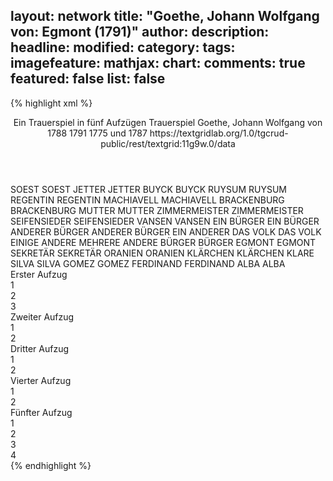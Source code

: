 layout: network
title: "Goethe, Johann Wolfgang von: Egmont (1791)"
author:
description:
headline:
modified:
category:
tags:
imagefeature:
mathjax:
chart:
comments: true
featured: false
list: false
---
{% highlight xml %}
<?xml-model href="https://raw.githubusercontent.com/DLiNa/project/master/rules/lina.rnc"?><?xml-model href="https://raw.githubusercontent.com/DLiNa/project/master/rules/lina.sch"?>
<play xmlns="http://lina.digital">
  <header>
    <title>Egmont</title>
    <subtitle>Ein Trauerspiel in fünf Aufzügen</subtitle>  
    <genretitle>Trauerspiel</genretitle>
    <author>Goethe, Johann Wolfgang von</author>
    <date type="print" when="1788">1788</date>
    <date type="premiere" when="1791">1791</date>
    <date type="written" when="1787">1775 und 1787</date>
    <source>https://textgridlab.org/1.0/tgcrud-public/rest/textgrid:11g9w.0/data</source>
  </header>
  <personae>
    <character>
      <name>SOEST</name>
      <alias xml:id="soest">
        <name>SOEST</name>
      </alias>
    </character>
    <character>
      <name>JETTER</name>
      <alias xml:id="jetter">
        <name>JETTER</name>
      </alias>
    </character>
    <character>
      <name>BUYCK</name>
      <alias xml:id="buyck">
        <name>BUYCK</name>
      </alias>
    </character>
    <character>
      <name>RUYSUM</name>
      <alias xml:id="ruysum">
        <name>RUYSUM</name>
      </alias>
    </character>
    <character>
      <name>REGENTIN</name>
      <alias xml:id="regentin">
        <name>REGENTIN</name>
      </alias>
    </character>
    <character>
      <name>MACHIAVELL</name>
      <alias xml:id="machiavell">
        <name>MACHIAVELL</name>
      </alias>
    </character>
    <character>
      <name>BRACKENBURG</name>
      <alias xml:id="brackenburg">
        <name>BRACKENBURG</name>
      </alias>
    </character>
    <character>
      <name>MUTTER</name>
      <alias xml:id="mutter">
        <name>MUTTER</name>
      </alias>
    </character>
    <character>
      <name>ZIMMERMEISTER</name>
      <alias xml:id="zimmermeister">
        <name>ZIMMERMEISTER</name>
      </alias>
    </character>
    <character>
      <name>SEIFENSIEDER</name>
      <alias xml:id="seifensieder">
        <name>SEIFENSIEDER</name>
      </alias>
    </character>
    <character>
      <name>VANSEN</name>
      <alias xml:id="vansen">
        <name>VANSEN</name>
      </alias>
    </character>
    <character>
      <name>EIN BÜRGER</name>
      <alias xml:id="ein_bürger">
        <name>EIN BÜRGER</name>
      </alias>
    </character>
    <character>
      <name>ANDERER BÜRGER</name>
      <alias xml:id="anderer_bürger">
        <name>ANDERER BÜRGER</name>
      </alias>
      <alias xml:id="ein_anderer">
        <name>EIN ANDERER</name>
      </alias>
    </character>
    <character>
      <name>DAS VOLK</name>
      <alias xml:id="das_volk">
        <name>DAS VOLK</name>
      </alias>
      <alias xml:id="einige_andere">
        <name>EINIGE ANDERE</name>
      </alias>
      <alias xml:id="mehrere">
        <name>MEHRERE</name>
      </alias>
      <alias xml:id="andere">
        <name>ANDERE</name>
      </alias>
    </character>
    <character>
      <name>BÜRGER</name>
      <alias xml:id="bürger">
        <name>BÜRGER</name>
      </alias>
    </character>
    <character>
      <name>EGMONT</name>
      <alias xml:id="egmont">
        <name>EGMONT</name>
      </alias>
    </character>
    <character>
      <name>SEKRETÄR</name>
      <alias xml:id="sekretär">
        <name>SEKRETÄR</name>
      </alias>
    </character>
    <character>
      <name>ORANIEN</name>
      <alias xml:id="oranien">
        <name>ORANIEN</name>
      </alias>
    </character>
    <character>
      <name>KLÄRCHEN</name>
      <alias xml:id="klärchen">
        <name>KLÄRCHEN</name>
      </alias>
      <alias xml:id="klare">
        <name>KLARE</name>
      </alias>
    </character>
    <character>
      <name>SILVA</name>
      <alias xml:id="silva">
        <name>SILVA</name>
      </alias>
    </character>
    <character>
      <name>GOMEZ</name>
      <alias xml:id="gomez">
        <name>GOMEZ</name>
      </alias>
    </character>
    <character>
      <name>FERDINAND</name>
      <alias xml:id="ferdinand">
        <name>FERDINAND</name>
      </alias>
    </character>
    <character>
      <name>ALBA</name>
      <alias xml:id="alba">
        <name>ALBA</name>
      </alias>
    </character>
  </personae>
  <text>
    <div>
      <head>Erster Aufzug</head>
      <div>
        <head>1</head>
        <sp who="#soest">
          <amount n="22" unit="speech_acts"/>
          <amount n="463" unit="words"/>
          <amount n="15" unit="lines"/>
          <amount n="2858" unit="chars"/>
        </sp>
        <sp who="#jetter">
          <amount n="22" unit="speech_acts"/>
          <amount n="752" unit="words"/>
          <amount n="11" unit="lines"/>
          <amount n="4535" unit="chars"/>
        </sp>
        <sp who="#buyck">
          <amount n="16" unit="speech_acts"/>
          <amount n="549" unit="words"/>
          <amount n="11" unit="lines"/>
          <amount n="3460" unit="chars"/>
        </sp>
        <sp who="#soest #jetter #buyck #ruysum">
          <amount n="7" unit="speech_acts"/>
          <amount n="35" unit="words"/>
          <amount n="7" unit="lines"/>
          <amount n="208" unit="chars"/>
        </sp>
        <sp who="#ruysum">
          <amount n="11" unit="speech_acts"/>
          <amount n="213" unit="words"/>
          <amount n="8" unit="lines"/>
          <amount n="1271" unit="chars"/>
        </sp>
      </div>
      <div>
        <head>2</head>
        <sp who="#regentin">
          <amount n="21" unit="speech_acts"/>
          <amount n="1299" unit="words"/>
          <amount n="6" unit="lines"/>
          <amount n="8490" unit="chars"/>
        </sp>
        <sp who="#machiavell">
          <amount n="20" unit="speech_acts"/>
          <amount n="651" unit="words"/>
          <amount n="14" unit="lines"/>
          <amount n="4399" unit="chars"/>
        </sp>
      </div>
      <div>
        <head>3</head>
        <sp who="#klare">
          <amount n="25" unit="speech_acts"/>
          <amount n="1018" unit="words"/>
          <amount n="28" unit="lines"/>
          <amount n="6201" unit="chars"/>
        </sp>
        <sp who="#brackenburg">
          <amount n="9" unit="speech_acts"/>
          <amount n="606" unit="words"/>
          <amount n="7" unit="lines"/>
          <amount n="3739" unit="chars"/>
        </sp>
        <sp who="#mutter">
          <amount n="19" unit="speech_acts"/>
          <amount n="261" unit="words"/>
          <amount n="13" unit="lines"/>
          <amount n="1577" unit="chars"/>
        </sp>
      </div>
    </div>
    <div>
      <head>Zweiter Aufzug</head>
      <div>
        <head>1</head>
        <sp who="#zimmermeister">
          <amount n="16" unit="speech_acts"/>
          <amount n="399" unit="words"/>
          <amount n="8" unit="lines"/>
          <amount n="2675" unit="chars"/>
        </sp>
        <sp who="#jetter">
          <amount n="17" unit="speech_acts"/>
          <amount n="252" unit="words"/>
          <amount n="15" unit="lines"/>
          <amount n="1505" unit="chars"/>
        </sp>
        <sp who="#soest">
          <amount n="15" unit="speech_acts"/>
          <amount n="160" unit="words"/>
          <amount n="13" unit="lines"/>
          <amount n="936" unit="chars"/>
        </sp>
        <sp who="#seifensieder">
          <amount n="6" unit="speech_acts"/>
          <amount n="94" unit="words"/>
          <amount n="4" unit="lines"/>
          <amount n="520" unit="chars"/>
        </sp>
        <sp who="#vansen">
          <amount n="19" unit="speech_acts"/>
          <amount n="533" unit="words"/>
          <amount n="8" unit="lines"/>
          <amount n="3576" unit="chars"/>
        </sp>
        <sp who="#einige_andere">
          <amount n="1" unit="speech_acts"/>
          <amount n="6" unit="words"/>
          <amount n="1" unit="lines"/>
          <amount n="38" unit="chars"/>
        </sp>
        <sp who="#mehrere">
          <amount n="1" unit="speech_acts"/>
          <amount n="12" unit="words"/>
          <amount n="1" unit="lines"/>
          <amount n="50" unit="chars"/>
        </sp>
        <sp who="#ein_bürger">
          <amount n="3" unit="speech_acts"/>
          <amount n="9" unit="words"/>
          <amount n="3" unit="lines"/>
          <amount n="46" unit="chars"/>
        </sp>
        <sp who="#anderer_bürger">
          <amount n="1" unit="speech_acts"/>
          <amount n="2" unit="words"/>
          <amount n="1" unit="lines"/>
          <amount n="9" unit="chars"/>
        </sp>
        <sp who="#das_volk">
          <amount n="3" unit="speech_acts"/>
          <amount n="43" unit="words"/>
          <amount n="2" unit="lines"/>
          <amount n="279" unit="chars"/>
        </sp>
        <sp who="#ein_anderer">
          <amount n="5" unit="speech_acts"/>
          <amount n="36" unit="words"/>
          <amount n="5" unit="lines"/>
          <amount n="225" unit="chars"/>
        </sp>
        <sp who="#andere">
          <amount n="5" unit="speech_acts"/>
          <amount n="35" unit="words"/>
          <amount n="5" unit="lines"/>
          <amount n="236" unit="chars"/>
        </sp>
        <sp who="#bürger #ein_bürger #anderer_bürger">
          <amount n="1" unit="speech_acts"/>
          <amount n="18" unit="words"/>
          <amount n="1" unit="lines"/>
          <amount n="91" unit="chars"/>
        </sp>
        <sp who="#egmont">
          <amount n="9" unit="speech_acts"/>
          <amount n="204" unit="words"/>
          <amount n="6" unit="lines"/>
          <amount n="1272" unit="chars"/>
        </sp>
      </div>
      <div>
        <head>2</head>
        <sp who="#sekretär">
          <amount n="28" unit="speech_acts"/>
          <amount n="621" unit="words"/>
          <amount n="15" unit="lines"/>
          <amount n="4022" unit="chars"/>
        </sp>
        <sp who="#egmont">
          <amount n="66" unit="speech_acts"/>
          <amount n="2128" unit="words"/>
          <amount n="40" unit="lines"/>
          <amount n="14179" unit="chars"/>
        </sp>
        <sp who="#oranien">
          <amount n="37" unit="speech_acts"/>
          <amount n="723" unit="words"/>
          <amount n="27" unit="lines"/>
          <amount n="4423" unit="chars"/>
        </sp>
      </div>
    </div>
    <div>
      <head>Dritter Aufzug</head>
      <div>
        <head>1</head>
        <sp who="#regentin">
          <amount n="17" unit="speech_acts"/>
          <amount n="948" unit="words"/>
          <amount n="5" unit="lines"/>
          <amount n="5985" unit="chars"/>
        </sp>
        <sp who="#machiavell">
          <amount n="15" unit="speech_acts"/>
          <amount n="109" unit="words"/>
          <amount n="15" unit="lines"/>
          <amount n="641" unit="chars"/>
        </sp>
      </div>
      <div>
        <head>2</head>
        <sp who="#mutter">
          <amount n="9" unit="speech_acts"/>
          <amount n="192" unit="words"/>
          <amount n="4" unit="lines"/>
          <amount n="1134" unit="chars"/>
        </sp>
        <sp who="#klärchen">
          <amount n="34" unit="speech_acts"/>
          <amount n="543" unit="words"/>
          <amount n="31" unit="lines"/>
          <amount n="3317" unit="chars"/>
        </sp>
        <sp who="#egmont">
          <amount n="30" unit="speech_acts"/>
          <amount n="604" unit="words"/>
          <amount n="22" unit="lines"/>
          <amount n="3836" unit="chars"/>
        </sp>
      </div>
    </div>
    <div>
      <head>Vierter Aufzug</head>
      <div>
        <head>1</head>
        <sp who="#jetter">
          <amount n="27" unit="speech_acts"/>
          <amount n="362" unit="words"/>
          <amount n="22" unit="lines"/>
          <amount n="2179" unit="chars"/>
        </sp>
        <sp who="#zimmermeister">
          <amount n="22" unit="speech_acts"/>
          <amount n="295" unit="words"/>
          <amount n="16" unit="lines"/>
          <amount n="1941" unit="chars"/>
        </sp>
        <sp who="#soest">
          <amount n="7" unit="speech_acts"/>
          <amount n="42" unit="words"/>
          <amount n="6" unit="lines"/>
          <amount n="251" unit="chars"/>
        </sp>
        <sp who="#vansen">
          <amount n="21" unit="speech_acts"/>
          <amount n="759" unit="words"/>
          <amount n="11" unit="lines"/>
          <amount n="4929" unit="chars"/>
        </sp>
      </div>
      <div>
        <head>2</head>
        <sp who="#silva">
          <amount n="19" unit="speech_acts"/>
          <amount n="447" unit="words"/>
          <amount n="11" unit="lines"/>
          <amount n="2891" unit="chars"/>
        </sp>
        <sp who="#gomez">
          <amount n="12" unit="speech_acts"/>
          <amount n="308" unit="words"/>
          <amount n="9" unit="lines"/>
          <amount n="2078" unit="chars"/>
        </sp>
        <sp who="#ferdinand">
          <amount n="15" unit="speech_acts"/>
          <amount n="237" unit="words"/>
          <amount n="10" unit="lines"/>
          <amount n="1498" unit="chars"/>
        </sp>
        <sp who="#alba">
          <amount n="46" unit="speech_acts"/>
          <amount n="1954" unit="words"/>
          <amount n="22" unit="lines"/>
          <amount n="12902" unit="chars"/>
        </sp>
        <sp who="#egmont">
          <amount n="25" unit="speech_acts"/>
          <amount n="1376" unit="words"/>
          <amount n="3" unit="lines"/>
          <amount n="9149" unit="chars"/>
        </sp>
      </div>
    </div>
    <div>
      <head>Fünfter Aufzug</head>
      <div>
        <head>1</head>
        <sp who="#brackenburg">
          <amount n="8" unit="speech_acts"/>
          <amount n="171" unit="words"/>
          <amount n="6" unit="lines"/>
          <amount n="1005" unit="chars"/>
        </sp>
        <sp who="#klärchen">
          <amount n="13" unit="speech_acts"/>
          <amount n="1093" unit="words"/>
          <amount n="4" unit="lines"/>
          <amount n="6709" unit="chars"/>
        </sp>
        <sp who="#zimmermeister">
          <amount n="3" unit="speech_acts"/>
          <amount n="14" unit="words"/>
          <amount n="3" unit="lines"/>
          <amount n="74" unit="chars"/>
        </sp>
        <sp who="#jetter">
          <amount n="3" unit="speech_acts"/>
          <amount n="22" unit="words"/>
          <amount n="3" unit="lines"/>
          <amount n="114" unit="chars"/>
        </sp>
        <sp who="#soest">
          <amount n="1" unit="speech_acts"/>
          <amount n="12" unit="words"/>
          <amount n="1" unit="lines"/>
          <amount n="78" unit="chars"/>
        </sp>
      </div>
      <div>
        <head>2</head>
        <sp who="#egmont">
          <amount n="1" unit="speech_acts"/>
          <amount n="734" unit="words"/>
          <amount n="4782" unit="chars"/>
        </sp>
      </div>
      <div>
        <head>3</head>
        <sp who="#klärchen">
          <amount n="1" unit="speech_acts"/>
          <amount n="345" unit="words"/>
          <amount n="2085" unit="chars"/>
        </sp>
        <sp who="#klärchen">
          <amount n="14" unit="speech_acts"/>
          <amount n="723" unit="words"/>
          <amount n="6" unit="lines"/>
          <amount n="4473" unit="chars"/>
        </sp>
        <sp who="#brackenburg">
          <amount n="14" unit="speech_acts"/>
          <amount n="580" unit="words"/>
          <amount n="6" unit="lines"/>
          <amount n="3620" unit="chars"/>
        </sp>
      </div>
      <div>
        <head>4</head>
        <sp who="#egmont">
          <amount n="28" unit="speech_acts"/>
          <amount n="1792" unit="words"/>
          <amount n="13" unit="lines"/>
          <amount n="11477" unit="chars"/>
        </sp>
        <sp who="#silva">
          <amount n="5" unit="speech_acts"/>
          <amount n="184" unit="words"/>
          <amount n="3" unit="lines"/>
          <amount n="1242" unit="chars"/>
        </sp>
        <sp who="#ferdinand">
          <amount n="21" unit="speech_acts"/>
          <amount n="832" unit="words"/>
          <amount n="9" unit="lines"/>
          <amount n="5286" unit="chars"/>
        </sp>
      </div>
    </div>
  </text>
</play>
{% endhighlight %}